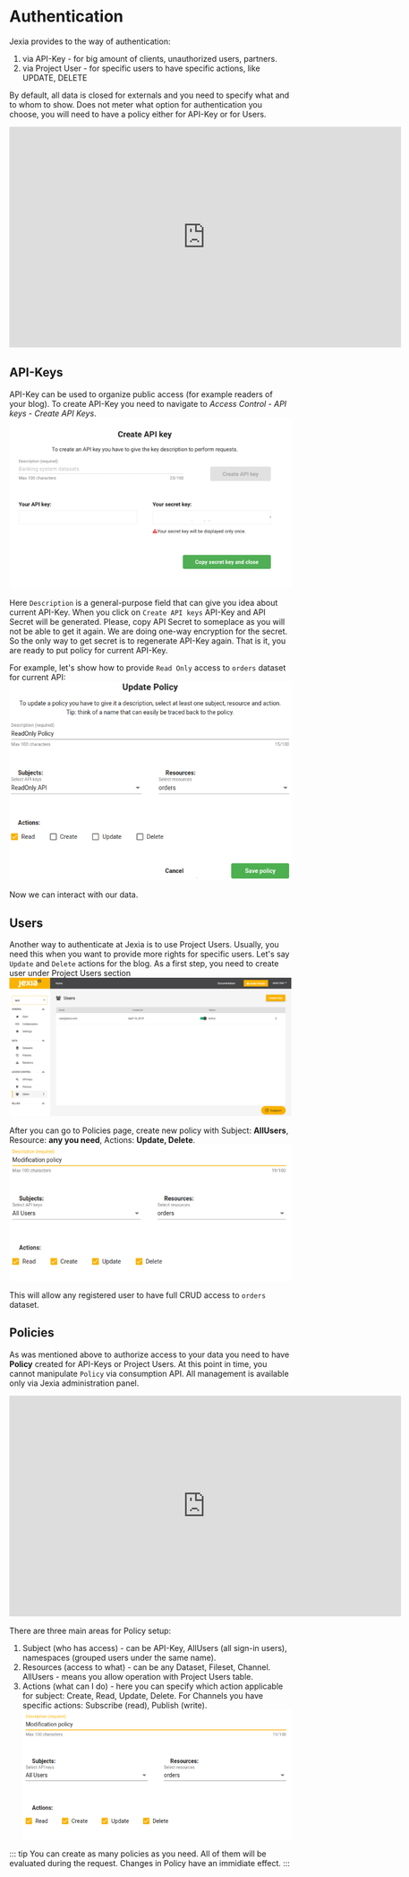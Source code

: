 # Authentication 
Jexia provides to the way of authentication:
1. via API-Key - for big amount of clients, unauthorized users, partners.
2. via Project User - for specific users to have specific actions, like UPDATE, DELETE 

By default, all data is closed for externals and you need to specify what and to whom to show.
Does not meter what option for authentication you choose, you will need to have a policy either for API-Key or for Users. 

<iframe width="700" height="394" src="https://www.youtube.com/embed/o2ZN3nvdhi8" frameborder="0" allow="accelerometer; autoplay; encrypted-media; gyroscope; picture-in-picture" allowfullscreen></iframe>

## API-Keys
API-Key can be used to organize public access (for example readers of your blog). 
To create API-Key you need to navigate to *Access Control - API keys - Create API Keys*.
![API-Key](./api-key.png)

Here `Description` is a general-purpose field that can give you idea about current API-Key.
When you click on `Create API keys` API-Key and API Secret will be generated. Please, copy API Secret to someplace as you will not be able to get it again. We are doing one-way encryption for the secret. So the only way to get secret is to regenerate API-Key again. 
That is it, you are ready to put policy for current API-Key. 

For example, let's show how to provide `Read Only` access to `orders` dataset for current API:
![API Policy](./api_policy.png)

Now we can interact with our data. 

<CodeSwitcher :languages="{js:'JavaScript',bash:'cURL'}">
<template v-slot:js>

``` js
import { jexiaClient, ... } from "jexia-sdk-js/node"; 
// jexia-sdk-js/browser;

jexiaClient().init({
  projectID: "project_id",
  key: "API_KEY",
  secret: "API_SECRET",
}, module1, module2,...);
```
</template>
<template v-slot:bash>

```bash
# env variables to be set
export PROJECT_ID=<project_id>
export API_KEY=<key_here>
export API_SECRET=<secret_here>
# save API-Key token to env in case of API-Key usage
export APK_TOKEN=`curl -X POST -d '{
  "method":"apk",
  "key":"'"$API_KEY"'",
  "secret":"'"$API_SECRET"'"
}' "https://$PROJECT_ID.app.jexia.com/auth" | jq .access_token`
# Select all data with apk token
curl -H "Authorization: Bearer $APK_TOKEN"
  -X GET "https://$PROJECT_ID.app.jexia.com/ds/orders" | jq .
```
</template>
</CodeSwitcher>

## Users
Another way to authenticate at Jexia is to use Project Users. Usually, you need this when you want to provide more rights for specific users. Let's say `Update` and `Delete` actions for the blog. As a first step, you need to create user under Project Users section  
![UMS Users](./ums-2.png)

After you can go to Policies page, create new policy with Subject: **AllUsers**, Resource: **any you need**, Actions: **Update, Delete**.
![Policy](./policy.png)

This will allow any registered user to have full CRUD access to `orders` dataset. 

<CodeSwitcher :languages="{js:'JavaScript',bash:'cURL'}">
<template v-slot:js>

``` js
import { jexiaClient, UMSModule} from "jexia-sdk-js/node"; 
// jexia-sdk-js/browser;
const ums = new UMSModule(); 

jexiaClient().init({  
  projectID: "your-project-id",  
}, ums); 

// Sign In with user created in Jexia Panel
ums.signIn({  
  email: 'user@jexia.com',  
  password: 'secret-password'
});  
```
</template>
<template v-slot:bash>

``` bash
# env variables to be set
export PROJECT_ID=<project_id>
export TEST_USER=<user_here>
export TEST_USER_PSW=<password_here>
# save UMS token to env in case you use Project Users
export UMS_TOKEN=`curl -X POST -d '{
  "method":"ums",
  "email":"'"$TEST_USER"'",
  "password":"'"$TEST_USER_PSW"'"
}' "https://$PROJECT_ID.app.jexia.com/auth" | jq -r .access_token`
# get data with ums token
curl -H "Authorization: Bearer $UMS_TOKEN"
  -X GET "https://$PROJECT_ID.app.jexia.com/ds/orders" | jq .
```

</template>
</CodeSwitcher>

## Policies
As was mentioned above to authorize access to your data you need to have **Policy** created for API-Keys or Project Users. 
At this point in time, you cannot manipulate `Policy` via consumption API. All management is available only via Jexia administration panel.

<iframe width="700" height="394" src="https://www.youtube.com/embed/i4dKznoXry0" frameborder="0" allow="accelerometer; autoplay; encrypted-media; gyroscope; picture-in-picture" allowfullscreen></iframe>

There are three main areas for Policy setup:
1. Subject (who has access) - can be API-Key, AllUsers (all sign-in users), namespaces (grouped users under the same name).
2. Resources (access to what) - can be any Dataset, Fileset, Channel. AllUsers - means you allow operation with Project Users table. 
3. Actions (what can I do) - here you can specify which action applicable for subject: Create, Read, Update, Delete. For Channels you have specific actions: Subscribe (read), Publish (write).      
![Policy](./policy.png)

::: tip
You can create as many policies as you need. All of them will be evaluated during the request. Changes in Policy have an immidiate effect. 
:::